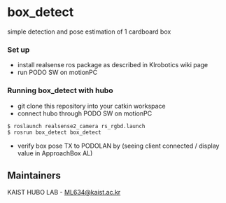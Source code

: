 # box_detect
simple  detection and pose estimation of 1 cardboard box


### Set up
* install realsense ros package as described in KIrobotics wiki page
* run PODO SW on motionPC


### Running box_detect with hubo 

* git clone this repository into your catkin workspace
* connect hubo through PODO SW on motionPC
```sh
$ roslaunch realsense2_camera rs_rgbd.launch
$ rosrun box_detect box_detect
```

* verify box pose TX to PODOLAN by (seeing client connected / display value in ApproachBox AL)


Maintainers
----
KAIST HUBO LAB - ML634@kaist.ac.kr




